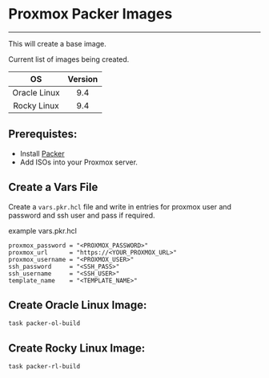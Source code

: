 # Proxmox Packer Images
___

This will create a base image.

Current list of images being created.

|      OS      | Version |
|:------------:|:-------:|
| Oracle Linux |   9.4   |
| Rocky Linux  |   9.4   |


## Prerequistes:
- Install [Packer](https://developer.hashicorp.com/packer/install?ajs_aid=3da421b7-6e02-4a1e-a381-e2ee45cf2437&product_intent=packer)
- Add ISOs into your Proxmox server.

## Create a Vars File
Create a `vars.pkr.hcl` file and write in entries for proxmox user and password and ssh user and pass if required.

example vars.pkr.hcl
```
proxmox_password = "<PROXMOX_PASSWORD>"
proxmox_url      = "https://<YOUR_PROXMOX_URL>"
proxmox_username = "<PROXMOX_USER>"
ssh_password     = "<SSH_PASS>"
ssh_username     = "<SSH_USER>"
template_name    = "<TEMPLATE_NAME>"
```

## Create Oracle Linux Image:
```shell
task packer-ol-build
```

## Create Rocky Linux Image:
```shell
task packer-rl-build
```
